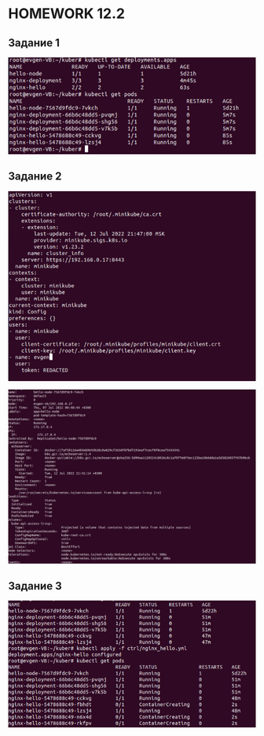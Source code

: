 # HOMEWORK 12.2

## Задание 1
![1](https://raw.githubusercontent.com/Evgeniy-Nikolskiy/hw12.2/main/assets/1.jpg)

## Задание 2
![1](https://raw.githubusercontent.com/Evgeniy-Nikolskiy/hw12.2/main/assets/2.jpg)

![1](https://raw.githubusercontent.com/Evgeniy-Nikolskiy/hw12.2/main/assets/3.jpg)

## Задание 3
![1](https://raw.githubusercontent.com/Evgeniy-Nikolskiy/hw12.2/main/assets/4.jpg)
